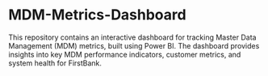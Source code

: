 # MDM-Metrics-Dashboard
This repository contains an interactive dashboard for tracking Master Data Management (MDM) metrics, built using Power BI. The dashboard provides insights into key MDM performance indicators, customer metrics, and system health for FirstBank.
